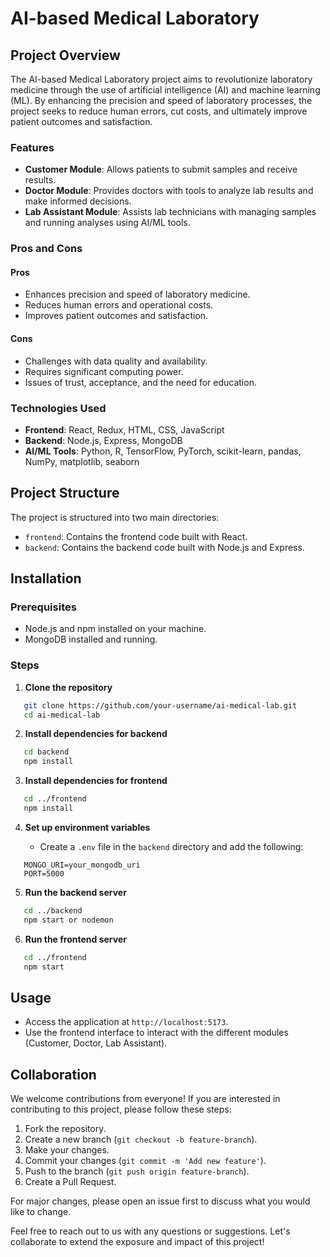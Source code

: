 # AI-based Medical Laboratory

## Project Overview

The AI-based Medical Laboratory project aims to revolutionize laboratory medicine through the use of artificial intelligence (AI) and machine learning (ML). By enhancing the precision and speed of laboratory processes, the project seeks to reduce human errors, cut costs, and ultimately improve patient outcomes and satisfaction.

### Features

- **Customer Module**: Allows patients to submit samples and receive results.
- **Doctor Module**: Provides doctors with tools to analyze lab results and make informed decisions.
- **Lab Assistant Module**: Assists lab technicians with managing samples and running analyses using AI/ML tools.

### Pros and Cons

#### Pros

- Enhances precision and speed of laboratory medicine.
- Reduces human errors and operational costs.
- Improves patient outcomes and satisfaction.

#### Cons

- Challenges with data quality and availability.
- Requires significant computing power.
- Issues of trust, acceptance, and the need for education.

### Technologies Used

- **Frontend**: React, Redux, HTML, CSS, JavaScript
- **Backend**: Node.js, Express, MongoDB
- **AI/ML Tools**: Python, R, TensorFlow, PyTorch, scikit-learn, pandas, NumPy, matplotlib, seaborn

## Project Structure

The project is structured into two main directories:

- `frontend`: Contains the frontend code built with React.
- `backend`: Contains the backend code built with Node.js and Express.

## Installation

### Prerequisites

- Node.js and npm installed on your machine.
- MongoDB installed and running.

### Steps

1. **Clone the repository**

```bash
   git clone https://github.com/your-username/ai-medical-lab.git
   cd ai-medical-lab
```

2. **Install dependencies for backend**

```bash
   cd backend
   npm install
```

3. **Install dependencies for frontend**

```bash
   cd ../frontend
   npm install
```

4. **Set up environment variables**

   - Create a `.env` file in the `backend` directory and add the following:

```text
   MONGO_URI=your_mongodb_uri
   PORT=5000
```

5. **Run the backend server**

```bash
   cd ../backend
   npm start or nodemon
```

6. **Run the frontend server**

```bash
   cd ../frontend
   npm start
```

## Usage

- Access the application at `http://localhost:5173`.
- Use the frontend interface to interact with the different modules (Customer, Doctor, Lab Assistant).

## Collaboration

We welcome contributions from everyone! If you are interested in contributing to this project, please follow these steps:

1. Fork the repository.
2. Create a new branch (`git checkout -b feature-branch`).
3. Make your changes.
4. Commit your changes (`git commit -m 'Add new feature'`).
5. Push to the branch (`git push origin feature-branch`).
6. Create a Pull Request.

For major changes, please open an issue first to discuss what you would like to change.

Feel free to reach out to us with any questions or suggestions. Let's collaborate to extend the exposure and impact of this project!
